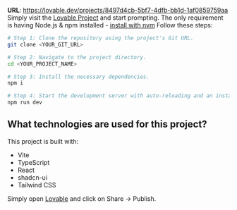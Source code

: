 
**URL**: https://lovable.dev/projects/8497d4cb-5bf7-4dfb-bb1d-1af0859759aa
Simply visit the [Lovable Project](https://lovable.dev/projects/8497d4cb-5bf7-4dfb-bb1d-1af0859759aa) and start prompting.
The only requirement is having Node.js & npm installed - [install with nvm](https://github.com/nvm-sh/nvm#installing-and-updating)
Follow these steps:

```sh
# Step 1: Clone the repository using the project's Git URL.
git clone <YOUR_GIT_URL>

# Step 2: Navigate to the project directory.
cd <YOUR_PROJECT_NAME>

# Step 3: Install the necessary dependencies.
npm i

# Step 4: Start the development server with auto-reloading and an instant preview.
npm run dev
```
## What technologies are used for this project?

This project is built with:

- Vite
- TypeScript
- React
- shadcn-ui
- Tailwind CSS



Simply open [Lovable](https://lovable.dev/projects/8497d4cb-5bf7-4dfb-bb1d-1af0859759aa) and click on Share -> Publish.
